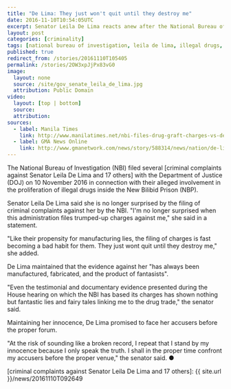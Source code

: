 ```yaml
---
title: "De Lima: They just won't quit until they destroy me"
date: 2016-11-10T10:54:05UTC
excerpt: Senator Leila De Lima reacts anew after the National Bureau of Investigation filed criminal complaints against her and 17 others before the Department of Justice on 10 November 2016.
layout: post
categories: [criminality]
tags: [national bureau of investigation, leila de lima, illegal drugs, new bilibid prison]
published: true
redirect_from: /stories/20161110T105405
permalink: /stories/2OW3xpJjPx83vG0
image:
  layout: none
  source: /site/gov_senate_leila_de_lima.jpg
  attribution: Public Domain
video:
  layout: [top | bottom]
  source: 
  attribution: 
sources:
  - label: Manila Times
    link: http://www.manilatimes.net/nbi-files-drug-graft-charges-vs-de-lima/295815/
  - label: GMA News Online
    link: http://www.gmanetwork.com/news/story/588314/news/nation/de-lima-gov-t-won-t-stop-until-it-destroys-me
---
```


The National Bureau of Investigation (NBI) filed several [criminal complaints against Senator Leila De Lima and 17 others] with the Department of Justice (DOJ) on 10 November 2016 in connection with their alleged involvement in the proliferation of illegal drugs inside the New Bilibid Prison (NBP).

Senator Leila De Lima said she is no longer surprised by the filing of criminal complaints against her by the NBI.
"I'm no longer surprised when this administration files trumped-up charges against me," she said in a statement.

"Like their propensity for manufacturing lies, the filing of charges is fast becoming a bad habit for them. They just wont quit until they destroy me," she added.

De Lima maintained that the evidence against her "has always been manufactured, fabricated, and the product of fantasists".

"Even the testimonial and documentary evidence presented during the House hearing on which the NBI has based its charges has shown nothing but fantastic lies and fairy tales linking me to the drug trade," the senator said.

Maintaining her innocence, De Lima promised to face her accusers before the proper forum.

"At the risk of sounding like a broken record, I repeat that I stand by my innocence because I only speak the truth. I shall in the proper time confront my accusers before the proper venue," the senator said.
&#x25cf;

[criminal complaints against Senator Leila De Lima and 17 others]: {{ site.url }}/news/20161110T092649
